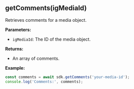 ## getComments(igMediaId)

Retrieves comments for a media object.

**Parameters:**

- `igMediaId`: The ID of the media object.

**Returns:**

- An array of comments.

**Example:**

```typescript
const comments = await sdk.getComments('your-media-id');
console.log('Comments:', comments);
```
